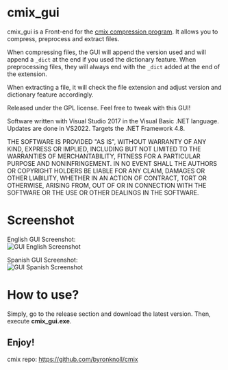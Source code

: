 # cmix_gui

cmix_gui is a Front-end for the [cmix compression program](https://github.com/byronknoll/cmix). It allows you to compress, preprocess and extract files.

When compressing files, the GUI will append the version used and will append a `_dict` at the end if you used the dictionary feature. When preprocessing files, they will always end with the `_dict` added at the end of the extension.

When extracting a file, it will check the file extension and adjust version and dictionary feature accordingly.

Released under the GPL license. Feel free to tweak with this GUI!

Software written with Visual Studio 2017 in the Visual Basic .NET language. Updates are done in VS2022. Targets the .NET Framework 4.8.

THE SOFTWARE IS PROVIDED "AS IS", WITHOUT WARRANTY OF ANY KIND, EXPRESS OR IMPLIED, INCLUDING BUT NOT LIMITED TO THE WARRANTIES OF MERCHANTABILITY, FITNESS FOR A PARTICULAR PURPOSE AND NONINFRINGEMENT. IN NO EVENT SHALL THE AUTHORS OR COPYRIGHT HOLDERS BE LIABLE FOR ANY CLAIM, DAMAGES OR OTHER LIABILITY, WHETHER IN AN ACTION OF CONTRACT, TORT OR OTHERWISE, ARISING FROM, OUT OF OR IN CONNECTION WITH THE SOFTWARE OR THE USE OR OTHER DEALINGS IN THE SOFTWARE.

# Screenshot

English GUI Screenshot:  
![GUI English Screenshot](https://moisescardona.me/wp-content/uploads/2019/08/CMIX-GUI-v1.8.png)

Spanish GUI Screenshot:  
![GUI Spanish Screenshot](https://moisescardona.me/wp-content/uploads/2019/08/CMIX-GUI-v1.8.png)

# How to use?
Simply, go to the release section and download the latest version. Then, execute **cmix_gui.exe**.

Enjoy!
--------------------

cmix repo: https://github.com/byronknoll/cmix
